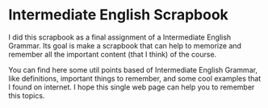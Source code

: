 # Intermediate English Scrapbook

I did this scrapbook as a final assignment of a Intermediate English Grammar. Its goal is make a scrapbook that can help to memorize and remember all the important content (that I think) of the course.

You can find here some util points based of Intermediate English Grammar, like definitions, important things to remember, and some cool examples that I found on internet. I hope this single web page can help you to remember this topics.
